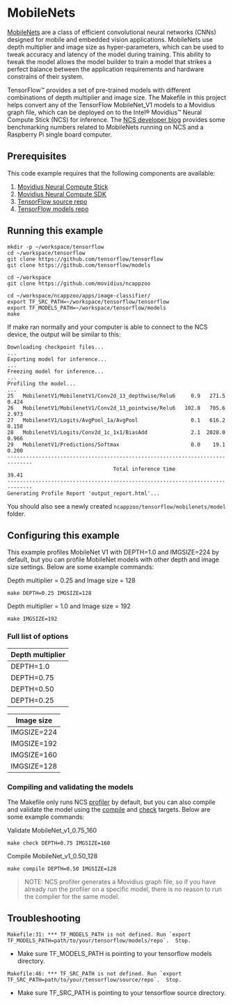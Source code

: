 # MobileNets

<a href="https://arxiv.org/abs/1704.04861" target="_blank">MobileNets</a> are a class of efficient convolutional neural networks (CNNs) designed for mobile and embedded vision applications. MobileNets use depth multiplier and image size as hyper-parameters, which can be used to tweak accuracy and latency of the model during training. This ability to tweak the model allows the model builder to train a model that strikes a perfect balance between the application requirements and hardware constrains of their system.

TensorFlow™ provides a set of pre-trained models with different combinations of depth multiplier and image size. The Makefile in this project helps convert any of the TensorFlow MobileNet_V1 models to a Movidius graph file, which can be deployed on to the Intel® Movidius™ Neural Compute Stick (NCS) for inference. The <a href="https://movidius.github.io/blog/ncs-rpi3-mobilenets/" _target="blank">NCS developer blog</a> provides some benchmarking numbers related to MobileNets running on NCS and a Raspberry Pi single board computer.

## Prerequisites

This code example requires that the following components are available:
1. <a href="https://developer.movidius.com/buy" target="_blank">Movidius Neural Compute Stick</a>
2. <a href="https://developer.movidius.com/start" target="_blank">Movidius Neural Compute SDK</a>
3. <a href="https://github.com/tensorflow/tensorflow" target="_blank">TensorFlow source repo</a>
4. <a href="https://github.com/tensorflow/models" target="_blank">TensorFlow models repo</a>

## Running this example

~~~
mkdir -p ~/workspace/tensorflow
cd ~/workspace/tensorflow
git clone https://github.com/tensorflow/tensorflow
git clone https://github.com/tensorflow/models

cd ~/workspace
git clone https://github.com/movidius/ncappzoo

cd ~/workspace/ncappzoo/apps/image-classifier/
export TF_SRC_PATH=~/workspace/tensorflow/tensorflow
export TF_MODELS_PATH=~/workspace/tensorflow/models
make
~~~

If make ran normally and your computer is able to connect to the NCS device, the output will be similar to this:

~~~
Downloading checkpoint files...
...
Exporting model for inference...
...
Freezing model for inference...
...
Profiling the model...
...
25   MobilenetV1/MobilenetV1/Conv2d_13_depthwise/Relu6     0.9   271.5   0.424
26   MobilenetV1/MobilenetV1/Conv2d_13_pointwise/Relu6   102.8   705.6   2.973
27   MobilenetV1/Logits/AvgPool_1a/AvgPool                 0.1   616.2   0.158
28   MobilenetV1/Logits/Conv2d_1c_1x1/BiasAdd              2.1  2028.0   0.966
29   MobilenetV1/Predictions/Softmax                       0.0    19.1   0.200
------------------------------------------------------------------------------
                                  Total inference time                   39.41
------------------------------------------------------------------------------
Generating Profile Report 'output_report.html'...
~~~

You should also see a newly created `ncappzoo/tensorflow/mobilenets/model` folder.

## Configuring this example
This example profiles MobileNet V1 with DEPTH=1.0 and IMGSIZE=224 by default, but you can profile MobileNet models with other depth and image size settings. Below are some example commands:

Depth multiplier = 0.25 and Image size = 128
~~~
make DEPTH=0.25 IMGSIZE=128
~~~

Depth multiplier = 1.0 and Image size = 192
~~~
make IMGSIZE=192
~~~

### Full list of options
| Depth multiplier |
| --- |
| DEPTH=1.0 |
| DEPTH=0.75 |
| DEPTH=0.50 |
| DEPTH=0.25 |

| Image size |
| --- |
| IMGSIZE=224 |
| IMGSIZE=192 |
| IMGSIZE=160 |
| IMGSIZE=128 |

### Compiling and validating the models
The Makefile only runs NCS <a href="https://movidius.github.io/ncsdk/tools/profile.html" target="_blank">profiler</a> by default, but you can also compile and validate the model using the <a href="https://movidius.github.io/ncsdk/tools/compile.html" target="_blank">compile</a> and <a href="https://movidius.github.io/ncsdk/tools/check.html" target="_blank">check</a> targets. Below are some example commands:

Validate MobileNet_v1_0.75_160
~~~
make check DEPTH=0.75 IMGSIZE=160
~~~

Compile MobileNet_v1_0.50_128
~~~
make compile DEPTH=0.50 IMGSIZE=128
~~~

> NOTE: NCS profiler generates a Movidius graph file, so if you have already run the profiler on a specific model, there is no reason to run the compiler for the same model.

## Troubleshooting

~~~
Makefile:31: *** TF_MODELS_PATH is not defined. Run `export TF_MODELS_PATH=path/to/your/tensorflow/models/repo`.  Stop.
~~~
* Make sure TF_MODELS_PATH is pointing to your tensorflow models directory.

~~~
Makefile:46: *** TF_SRC_PATH is not defined. Run `export TF_SRC_PATH=path/to/your/tensorflow/source/repo`.  Stop.
~~~
* Make sure TF_SRC_PATH is pointing to your tensorflow source directory.

